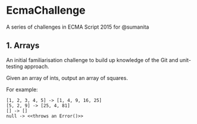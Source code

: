 # EcmaChallenge

A series of challenges in ECMA Script 2015 for @sumanita

## 1. Arrays

An initial familiarisation challenge to build up knowledge of the Git and unit-testing approach.

Given an array of ints, output an array of squares.

For example:

```
[1, 2, 3, 4, 5] -> [1, 4, 9, 16, 25]
[5, 2, 9] -> [25, 4, 81]
[] -> []
null -> <<throws an Error()>>
```